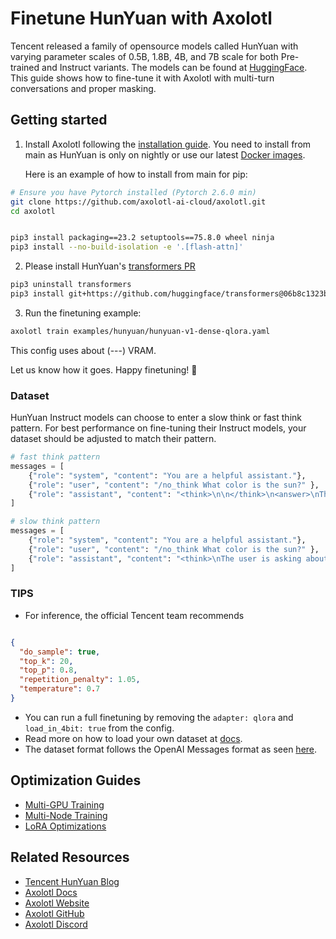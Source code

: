 # Finetune HunYuan with Axolotl

Tencent released a family of opensource models called HunYuan with varying parameter scales of 0.5B, 1.8B, 4B, and 7B scale for both Pre-trained and Instruct variants. The models can be found at [HuggingFace](https://huggingface.co/collections/tencent/hunyuan-dense-model-6890632cda26b19119c9c5e7). This guide shows how to fine-tune it with Axolotl with multi-turn conversations and proper masking.

## Getting started

1. Install Axolotl following the [installation guide](https://docs.axolotl.ai/docs/installation.html). You need to install from main as HunYuan is only on nightly or use our latest [Docker images](https://docs.axolotl.ai/docs/docker.html).

    Here is an example of how to install from main for pip:

```bash
# Ensure you have Pytorch installed (Pytorch 2.6.0 min)
git clone https://github.com/axolotl-ai-cloud/axolotl.git
cd axolotl


pip3 install packaging==23.2 setuptools==75.8.0 wheel ninja
pip3 install --no-build-isolation -e '.[flash-attn]'
```

2. Please install HunYuan's [transformers PR](https://github.com/huggingface/transformers/pull/39606)

```bash
pip3 uninstall transformers
pip3 install git+https://github.com/huggingface/transformers@06b8c1323b366ecb5b8f8d7768f3a8b73e82f4cb
```

3. Run the finetuning example:

```bash
axolotl train examples/hunyuan/hunyuan-v1-dense-qlora.yaml
```

This config uses about (---) VRAM.

Let us know how it goes. Happy finetuning! 🚀

### Dataset

HunYuan Instruct models can choose to enter a slow think or fast think pattern. For best performance on fine-tuning their Instruct models, your dataset should be adjusted to match their pattern.

```python
# fast think pattern
messages = [
    {"role": "system", "content": "You are a helpful assistant."},
    {"role": "user", "content": "/no_think What color is the sun?" },
    {"role": "assistant", "content": "<think>\n\n</think>\n<answer>\nThe sun is yellow.\n</answer>"}
]

# slow think pattern
messages = [
    {"role": "system", "content": "You are a helpful assistant."},
    {"role": "user", "content": "/no_think What color is the sun?" },
    {"role": "assistant", "content": "<think>\nThe user is asking about the color of the sun. I need to ...\n</think>\n<answer>\nThe sun is yellow.\n</answer>"}
]
```

### TIPS

- For inference, the official Tencent team recommends

```json

{
  "do_sample": true,
  "top_k": 20,
  "top_p": 0.8,
  "repetition_penalty": 1.05,
  "temperature": 0.7
}

```

- You can run a full finetuning by removing the `adapter: qlora` and `load_in_4bit: true` from the config.
- Read more on how to load your own dataset at [docs](https://docs.axolotl.ai/docs/dataset_loading.html).
- The dataset format follows the OpenAI Messages format as seen [here](https://docs.axolotl.ai/docs/dataset-formats/conversation.html#chat_template).

## Optimization Guides

- [Multi-GPU Training](https://docs.axolotl.ai/docs/multi-gpu.html)
- [Multi-Node Training](https://docs.axolotl.ai/docs/multi-node.html)
- [LoRA Optimizations](https://docs.axolotl.ai/docs/lora_optims.html)

## Related Resources

- [Tencent HunYuan Blog](https://hunyuan.tencent.com/)
- [Axolotl Docs](https://docs.axolotl.ai)
- [Axolotl Website](https://axolotl.ai)
- [Axolotl GitHub](https://github.com/axolotl-ai-cloud/axolotl)
- [Axolotl Discord](https://discord.gg/7m9sfhzaf3)
